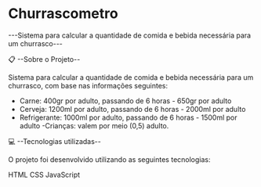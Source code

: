 # Churrascometro
---Sistema para calcular a quantidade de comida e bebida necessária para um churrasco---

📋 --Sobre o Projeto--

Sistema para calcular a quantidade de comida e bebida necessária para um churrasco,
com base nas informações seguintes:

- Carne: 400gr por adulto, passando de 6 horas - 650gr por adulto
- Cerveja: 1200ml por adulto, passando de 6 horas - 2000ml por adulto
- Refrigerante: 1000ml por adulto, passando de 6 horas - 1500ml por adulto
 -Crianças: valem por meio (0,5) adulto.

💻 --Tecnologias utilizadas--

O projeto foi desenvolvido utilizando as seguintes tecnologias:

HTML
CSS
JavaScript
